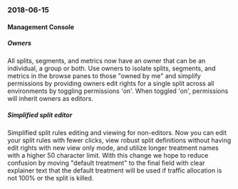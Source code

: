 ### 2018-06-15
#### Management Console
##### Owners
All splits, segments, and metrics now have an owner that can be an individual, a group or both. Use owners to isolate splits, segments, and metrics in the browse panes to those "owned by me" and simplify permissions by providing owners edit rights for a single split across all environments by toggling permissions 'on'. When toggled 'on', permissions will inherit owners as editors.
##### Simplified split editor
Simplified split rules editing and viewing for non-editors. Now you can edit your split rules with fewer clicks, view robust split definitions without having edit rights with new view only mode, and utilize longer treatment names with a higher 50 character limit. With this change we hope to reduce confusion by moving "default treatment" to the final field with clear explainer text that the default treatment will be used if traffic allocation is not 100% or the split is killed.
